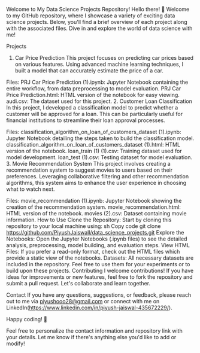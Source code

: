 Welcome to My Data Science Projects Repository!
Hello there! 👋 Welcome to my GitHub repository, where I showcase a variety of exciting data science projects. Below, you'll find a brief overview of each project along with the associated files. Dive in and explore the world of data science with me!

Projects
1. Car Price Prediction
This project focuses on predicting car prices based on various features. Using advanced machine learning techniques, I built a model that can accurately estimate the price of a car.

Files:
PRJ Car Price Prediction (1).ipynb: Jupyter Notebook containing the entire workflow, from data preprocessing to model evaluation.
PRJ Car Price Prediction.html: HTML version of the notebook for easy viewing.
audi.csv: The dataset used for this project.
2. Customer Loan Classification
In this project, I developed a classification model to predict whether a customer will be approved for a loan. This can be particularly useful for financial institutions to streamline their loan approval processes.

Files:
classification_algorithm_on_loan_of_customers_dataset (1).ipynb: Jupyter Notebook detailing the steps taken to build the classification model.
classification_algorithm_on_loan_of_customers_dataset (1).html: HTML version of the notebook.
loan_train (1) (1).csv: Training dataset used for model development.
loan_test (1).csv: Testing dataset for model evaluation.
3. Movie Recommendation System
This project involves creating a recommendation system to suggest movies to users based on their preferences. Leveraging collaborative filtering and other recommendation algorithms, this system aims to enhance the user experience in choosing what to watch next.

Files:
movie_recommendation (1).ipynb: Jupyter Notebook showing the creation of the recommendation system.
movie_recommendation.html: HTML version of the notebook.
movies (2).csv: Dataset containing movie information.
How to Use
Clone the Repository: Start by cloning this repository to your local machine using:
sh
Copy code
git clone https://github.com/PiyushJaiswall/data_science_projects.git
Explore the Notebooks: Open the Jupyter Notebooks (.ipynb files) to see the detailed analysis, preprocessing, model building, and evaluation steps.
View HTML Files: If you prefer a read-only format, check out the HTML files which provide a static view of the notebooks.
Datasets: All necessary datasets are included in the repository. Feel free to use them for your experiments or to build upon these projects.
Contributing
I welcome contributions! If you have ideas for improvements or new features, feel free to fork the repository and submit a pull request. Let's collaborate and learn together.



Contact
If you have any questions, suggestions, or feedback, please reach out to me via piyushooo28@gmail.com or connect with me on LinkedIn(https://www.linkedin.com/in/piyush-jaiswal-435672229/).

Happy coding! 🚀

Feel free to personalize the contact information and repository link with your details. Let me know if there's anything else you'd like to add or modify!
